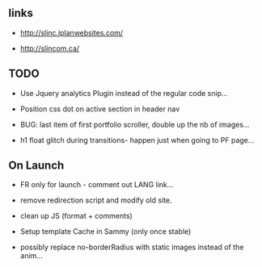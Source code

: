 links
-----

- http://slinc.iplanwebsites.com/

- http://slincom.ca/


TODO
------

- Use Jquery analytics Plugin instead of the regular code snip...

- Position css dot on active section in header nav

- BUG: last item of first portfolio scroller, double up the nb of images...

- h1 float glitch during transitions- happen just when going to PF page...



On Launch
------

- FR only for launch - comment out LANG link...

- remove redirection script and modify old site.

- clean up JS (format + comments)

- Setup template Cache in Sammy (only once stable)

- possibly replace no-borderRadius with static images instead of the anim...






